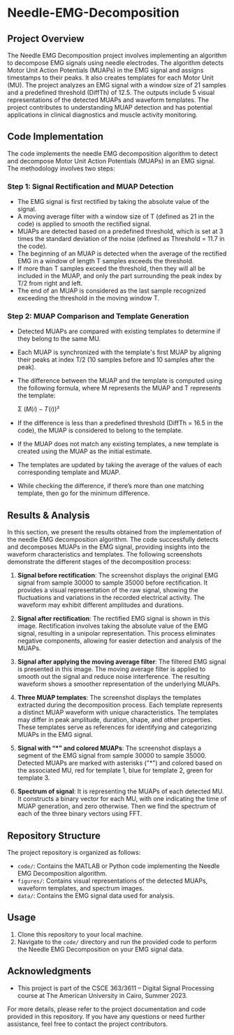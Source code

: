 # Needle-EMG-Decomposition


## Project Overview

The Needle EMG Decomposition project involves implementing an algorithm to decompose EMG signals using needle electrodes. The algorithm detects Motor Unit Action Potentials (MUAPs) in the EMG signal and assigns timestamps to their peaks. It also creates templates for each Motor Unit (MU). The project analyzes an EMG signal with a window size of 21 samples and a predefined threshold (DiffTh) of 12.5. The outputs include 5 visual representations of the detected MUAPs and waveform templates. The project contributes to understanding MUAP detection and has potential applications in clinical diagnostics and muscle activity monitoring.

## Code Implementation

The code implements the needle EMG decomposition algorithm to detect and decompose Motor Unit Action Potentials (MUAPs) in an EMG signal. The methodology involves two steps:

### Step 1: Signal Rectification and MUAP Detection

- The EMG signal is first rectified by taking the absolute value of the signal.
- A moving average filter with a window size of T (defined as 21 in the code) is applied to smooth the rectified signal.
- MUAPs are detected based on a predefined threshold, which is set at 3 times the standard deviation of the noise (defined as Threshold = 11.7 in the code).
- The beginning of an MUAP is detected when the average of the rectified EMG in a window of length T samples exceeds the threshold.
- If more than T samples exceed the threshold, then they will all be included in the MUAP, and only the part surrounding the peak index by T/2 from right and left.
- The end of an MUAP is considered as the last sample recognized exceeding the threshold in the moving window T.

### Step 2: MUAP Comparison and Template Generation

- Detected MUAPs are compared with existing templates to determine if they belong to the same MU.
- Each MUAP is synchronized with the template's first MUAP by aligning their peaks at index T/2 (10 samples before and 10 samples after the peak).
- The difference between the MUAP and the template is computed using the following formula, where M represents the MUAP and T represents the template:

  Σ (𝑀(𝑖) − 𝑇(𝑖))²

- If the difference is less than a predefined threshold (DiffTh = 16.5 in the code), the MUAP is considered to belong to the template.
- If the MUAP does not match any existing templates, a new template is created using the MUAP as the initial estimate.
- The templates are updated by taking the average of the values of each corresponding template and MUAP.
- While checking the difference, if there’s more than one matching template, then go for the minimum difference.

## Results & Analysis

In this section, we present the results obtained from the implementation of the needle EMG decomposition algorithm. The code successfully detects and decomposes MUAPs in the EMG signal, providing insights into the waveform characteristics and templates. The following screenshots demonstrate the different stages of the decomposition process:

1. **Signal before rectification**: The screenshot displays the original EMG signal from sample 30000 to sample 35000 before rectification. It provides a visual representation of the raw signal, showing the fluctuations and variations in the recorded electrical activity. The waveform may exhibit different amplitudes and durations.

2. **Signal after rectification**: The rectified EMG signal is shown in this image. Rectification involves taking the absolute value of the EMG signal, resulting in a unipolar representation. This process eliminates negative components, allowing for easier detection and analysis of the MUAPs.

3. **Signal after applying the moving average filter**: The filtered EMG signal is presented in this image. The moving average filter is applied to smooth out the signal and reduce noise interference. The resulting waveform shows a smoother representation of the underlying MUAPs.

4. **Three MUAP templates**: The screenshot displays the templates extracted during the decomposition process. Each template represents a distinct MUAP waveform with unique characteristics. The templates may differ in peak amplitude, duration, shape, and other properties. These templates serve as references for identifying and categorizing MUAPs in the EMG signal.

5. **Signal with “*” and colored MUAPs**: The screenshot displays a segment of the EMG signal from sample 30000 to sample 35000. Detected MUAPs are marked with asterisks ("*") and colored based on the associated MU, red for template 1, blue for template 2, green for template 3.

6. **Spectrum of signal**: It is representing the MUAPs of each detected MU. It constructs a binary vector for each MU, with one indicating the time of MUAP generation, and zero otherwise. Then we find the spectrum of each of the three binary vectors using FFT.

## Repository Structure

The project repository is organized as follows:

- `code/`: Contains the MATLAB or Python code implementing the Needle EMG Decomposition algorithm.
- `figures/`: Contains visual representations of the detected MUAPs, waveform templates, and spectrum images.
- `data/`: Contains the EMG signal data used for analysis.

## Usage

1. Clone this repository to your local machine.
2. Navigate to the `code/` directory and run the provided code to perform the Needle EMG Decomposition on your EMG signal data.

## Acknowledgments

- This project is part of the CSCE 363/3611 – Digital Signal Processing course at The American University in Cairo, Summer 2023.

For more details, please refer to the project documentation and code provided in this repository. If you have any questions or need further assistance, feel free to contact the project contributors.
